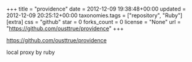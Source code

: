 +++
title = "providence"
date = 2012-12-09 19:38:48+00:00
updated = 2012-12-09 20:25:12+00:00
taxonomies.tags = ["repository", "Ruby"]
[extra]
css = "github"
star = 0
forks_count = 0
license = "None"
url = "https://github.com/ousttrue/providence"
+++

<https://github.com/ousttrue/providence>

local proxy by ruby
